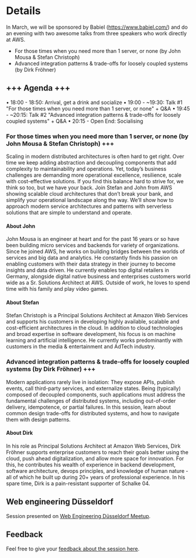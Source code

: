 # Details

In March, we will be sponsored by Babiel (https://www.babiel.com/) and do an evening with two awesome talks from three speakers who work directly at AWS.

* For those times when you need more than 1 server, or none (by John Mousa & Stefan Christoph)
* Advanced integration patterns & trade-offs for loosely coupled systems (by Dirk Fröhner)

## +++ Agenda +++

• 18:00 - 18:50: Arrival, get a drink and socialize
• 19:00 - ~19:30: Talk #1 "For those times when you need more than 1 server, or none" + Q&A
• 19:45 - ~20:15: Talk #2 "Advanced integration patterns & trade-offs for loosely coupled systems" + Q&A
• 20:15 - Open End: Socialising

### For those times when you need more than 1 server, or none (by John Mousa & Stefan Christoph) +++
Scaling in modern distributed architectures is often hard to get right. Over time we keep adding abstraction and decoupling components that add complexity to maintainability and operations. Yet, today’s business challenges are demanding more operational excellence, resilience, scale with cost-effective solutions. If you find this balance hard to strive for, we think so too, but we have your back. Join Stefan and John from AWS showing scalable cloud architectures that don’t break your bank, and simplify your operational landscape along the way. We’ll show how to approach modern service architectures and patterns with serverless solutions that are simple to understand and operate.

#### About John
John Mousa is an engineer at heart and for the past 16 years or so have been building micro services and backends for variety of organizations. Since he joined AWS, he works on building bridges between the worlds of services and big data and analytics. He constantly finds his passion on enabling customers with their data strategy in their journey to become insights and data driven.
He currently enables top digital retailers in Germany, alongside digital native business and enterprises customers world wide as a Sr. Solutions Architect at AWS. Outside of work, he loves to spend time with his family and play video games.

#### About Stefan
Stefan Christoph is a Principal Solutions Architect at Amazon Web Services and supports his customers in developing highly available, scalable and cost-efficient architectures in the cloud. In addition to cloud technologies and broad expertise in software development, his focus is on machine learning and artificial intelligence. He currently works predominantly with customers in the media & entertainment and AdTech industry.

### Advanced integration patterns & trade-offs for loosely coupled systems (by Dirk Fröhner) +++
Modern applications rarely live in isolation: They expose APIs, publish events, call third-party services, and externalize states. Being (typically) composed of decoupled components, such applications must address the fundamental challenges of distributed systems, including out-of-order delivery, idempotence, or partial failures. In this session, learn about common design trade-offs for distributed systems, and how to navigate them with design patterns.

#### About Dirk
In his role as Principal Solutions Architect at Amazon Web Services, Dirk Fröhner supports enterprise customers to reach their goals better using the cloud, push ahead digitalization, and allow more space for innovation. For this, he contributes his wealth of experience in backend development, software architecture, devops principles, and knowledge of human nature - all of which he built up during 20+ years of professional experience. In his spare time, Dirk is a pain-resistant supporter of Schalke 04.

## Web engineering Düsseldorf

Session presented on [Web Engineering Düsseldorf Meetup](https://www.meetup.com/web-engineering-duesseldorf/events/299655199/).

## Feedback
Feel free to give your [feedback about the session here](https://pulse.aws/survey/GRMEDLZA).